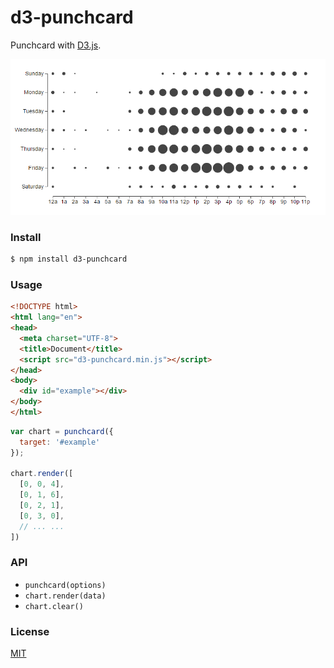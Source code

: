 # d3-punchcard

Punchcard with [D3.js](https://d3js.org/).

![](./screenshot.png)

### Install

```sh
$ npm install d3-punchcard
```

### Usage

```html
<!DOCTYPE html>
<html lang="en">
<head>
  <meta charset="UTF-8">
  <title>Document</title>
  <script src="d3-punchcard.min.js"></script>
</head>
<body>
  <div id="example"></div>
</body>
</html>
```

```javascript
var chart = punchcard({
  target: '#example'
});

chart.render([
  [0, 0, 4],
  [0, 1, 6],
  [0, 2, 1],
  [0, 3, 0],
  // ... ...
])
```

### API

- `punchcard(options)`
- `chart.render(data)`
- `chart.clear()`

### License

[MIT](./LICENSE)
